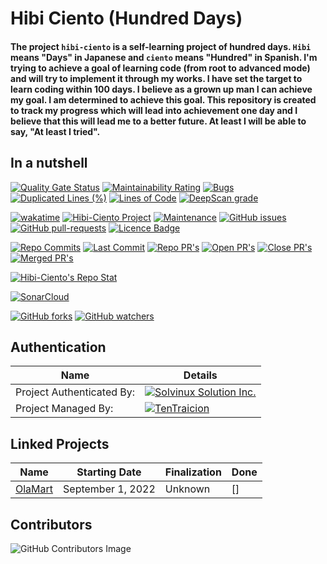 ﻿# Hibi Ciento (Hundred Days)

#### The project `hibi-ciento` is a self-learning project of hundred days. `Hibi` means "Days" in Japanese and `ciento` means "Hundred" in Spanish. I'm trying to achieve a goal of learning code (from root to advanced mode) and will try to implement it through my works. I have set the target to learn coding within 100 days. I believe as a grown up man I can achieve my goal. I am determined to achieve this goal. This repository is created to track my progress which will lead into achievement one day and I believe that this will lead me to a better future. At least I will be able to say, "At least I tried".

## In a nutshell

[![Quality Gate Status](https://sonarcloud.io/api/project_badges/measure?project=TenTraicion_hibi-ciento&metric=alert_status)](https://sonarcloud.io/summary/new_code?id=TenTraicion_hibi-ciento)
[![Maintainability Rating](https://sonarcloud.io/api/project_badges/measure?project=TenTraicion_hibi-ciento&metric=sqale_rating)](https://sonarcloud.io/summary/new_code?id=TenTraicion_hibi-ciento)
[![Bugs](https://sonarcloud.io/api/project_badges/measure?project=TenTraicion_hibi-ciento&metric=bugs)](https://sonarcloud.io/summary/new_code?id=TenTraicion_hibi-ciento)
[![Duplicated Lines (%)](https://sonarcloud.io/api/project_badges/measure?project=TenTraicion_hibi-ciento&metric=duplicated_lines_density)](https://sonarcloud.io/summary/new_code?id=TenTraicion_hibi-ciento)
[![Lines of Code](https://sonarcloud.io/api/project_badges/measure?project=TenTraicion_hibi-ciento&metric=ncloc)](https://sonarcloud.io/summary/new_code?id=TenTraicion_hibi-ciento)
[![DeepScan grade](https://deepscan.io/api/teams/18347/projects/21685/branches/629525/badge/grade.svg)](https://deepscan.io/dashboard#view=project&tid=18347&pid=21685&bid=629525)

[![wakatime](https://wakatime.com/badge/github/TenTraicion/hibi-ciento.svg)](https://wakatime.com/badge/github/TenTraicion/hibi-ciento)
[![Hibi-Ciento Project](https://img.shields.io/website-up-down-aqua-red/https/tentraicion.github.io/hibi-ciento/)][Gp]
[![Maintenance](https://img.shields.io/badge/Maintained%3F-yes-green.svg)][Gca]
[![GitHub issues](https://img.shields.io/github/issues/tentraicion/hibi-ciento.svg)][Gi]
[![GitHub pull-requests](https://img.shields.io/github/issues-pr/tentraicion/hibi-ciento.svg)][Gp]
[![Licence Badge](https://badgen.net/github/license/tentraicion/hibi-ciento)][hc]

[![Repo Commits](https://badgen.net/github/commits/tentraicion/hibi-ciento)][hc]
[![Last Commit](https://badgen.net/github/last-commit/tentraicion/hibi-ciento)][hc]
[![Repo PR's](https://badgen.net/github/prs/tentraicion/hibi-ciento)][hc]
[![Open PR's](https://badgen.net/github/open-prs/tentraicion/hibi-ciento)][hc]
[![Close PR's](https://badgen.net/github/closed-prs/tentraicion/hibi-ciento)][hc]
[![Merged PR's](https://badgen.net/github/merged-prs/tentraicion/hibi-ciento)][hc]

[![Hibi-Ciento's Repo Stat](https://github-readme-stats.vercel.app/api/pin/?username=tentraicion&repo=hibi-ciento&theme=ayu-mirage&show_owner=true)][hc]

[![SonarCloud](https://sonarcloud.io/images/project_badges/sonarcloud-white.svg)](https://sonarcloud.io/summary/new_code?id=TenTraicion_hibi-ciento)

[![GitHub forks](https://img.shields.io/github/forks/tentraicion/hibi-ciento.svg?style=social&label=Fork&maxAge=2592000)][Gf]
[![GitHub watchers](https://img.shields.io/github/watchers/tentraicion/hibi-ciento.svg?style=social&label=Watch&maxAge=2592000)][Gw]

## Authentication

| Name                      | Details                                                                                                                       |
| ------------------------- | ----------------------------------------------------------------------------------------------------------------------------- |
| Project Authenticated By: | [![Solvinux Solution Inc.](https://raw.githubusercontent.com/TenTraicion/TenTraicion/master/assets/solvinux/favicon.ico)][S]  |
| Project Managed By:       | [![TenTraicion](https://raw.githubusercontent.com/TenTraicion/TenTraicion/master/assets/ten/favicon.ico)][T]                  |

## Linked Projects
| Name | Starting Date | Finalization | Done |
| ----- | -------------- | -------------- | ----|
| [OlaMart](/../../../../tentraicion/olamart/blob/master/README.md)| September 1, 2022 | Unknown | [] |


## Contributors

![GitHub Contributors Image](https://contrib.rocks/image?repo=tentraicion/hibi-ciento)

[hc]: https://github.com/TenTraicion/hibi-ciento "Hibi-Ciento"
[S]: https://github.com/solvinux "Solvinux Solution Inc."
[T]: https://github.com/TenTraicion "TenTraicion"
[Gn]: https://GitHub.com/tentraicion/hibi-ciento/network "Hibi-Ciento Project Network"
[Gs]: https://GitHub.com/tentraicion/hibi-ciento/stargazers "Hibi-Ciento Stars"
[Gw]: https://github.com/TenTraicion/hibi-ciento/subscription "Hibi-Ciento Watch"
[Gp]: https://tentraicion.github.io/hibi-ciento/ "Hibi-Ciento"
[Gca]: https://GitHub.com/tentraicion/hibi-ciento/graphs/commit-activity "Commit Actvity"
[Gi]: https://GitHub.com/tentraicion/hibi-ciento/issues/ "Repo Issues"
[Gp]: https://GitHub.com/tentraicion/hibi-ciento/pull/ "Repo Pull"
[Gc]: https://github.com/tentraicion/hibi-ciento/graphs/contributors "Contributors"
[Gf]: https://github.com/TenTraicion/hibi-ciento/fork

